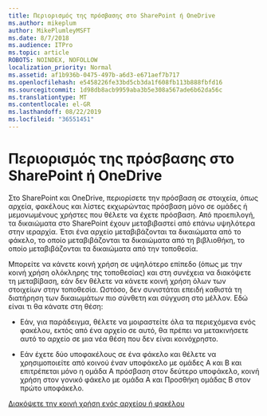 ```yaml
---
title: Περιορισμός της πρόσβασης στο SharePoint ή OneDrive
ms.author: mikeplum
author: MikePlumleyMSFT
ms.date: 8/7/2018
ms.audience: ITPro
ms.topic: article
ROBOTS: NOINDEX, NOFOLLOW
localization_priority: Normal
ms.assetid: af1b936b-0475-497b-a6d3-e671aef7b717
ms.openlocfilehash: e5458226fe33bd5cb3da1f608fb113b888fbfd16
ms.sourcegitcommit: 1d98db8acb9959aba3b5e308a567ade6b62da56c
ms.translationtype: MT
ms.contentlocale: el-GR
ms.lasthandoff: 08/22/2019
ms.locfileid: "36551451"
---
```

# <a name="restrict-access-in-sharepoint-or-onedrive"></a>Περιορισμός της πρόσβασης στο SharePoint ή OneDrive

Στο SharePoint και OneDrive, περιορίσετε την πρόσβαση σε στοιχεία, όπως αρχεία, φακέλους και λίστες εκχωρώντας πρόσβαση μόνο σε ομάδες ή μεμονωμένους χρήστες που θέλετε να έχετε πρόσβαση. Από προεπιλογή, τα δικαιώματα στο SharePoint έχουν μεταβιβαστεί από επάνω υψηλότερα στην ιεραρχία. Έτσι ένα αρχείο μεταβιβάζονται τα δικαιώματα από το φάκελο, το οποίο μεταβιβάζονται τα δικαιώματα από τη βιβλιοθήκη, το οποίο μεταβιβάζονται τα δικαιώματα από την τοποθεσία.
  
Μπορείτε να κάνετε κοινή χρήση σε υψηλότερο επίπεδο (όπως με την κοινή χρήση ολόκληρης της τοποθεσίας) και στη συνέχεια να διακόψετε τη μεταβίβαση, εάν δεν θέλετε να κάνετε κοινή χρήση όλων των στοιχείων στην τοποθεσία. Ωστόσο, δεν συνιστάται επειδή καθιστά τη διατήρηση των δικαιωμάτων πιο σύνθετη και σύγχυση στο μέλλον. Εδώ είναι τι θα κάνατε στη θέση:
  
- Εάν, για παράδειγμα, θέλετε να μοιραστείτε όλα τα περιεχόμενα ενός φακέλου, εκτός από ένα αρχείο σε αυτό, θα πρέπει να μετακινήσετε αυτό το αρχείο σε μια νέα θέση που δεν είναι κοινόχρηστο.
    
- Εάν έχετε δύο υποφακέλους σε ένα φάκελο και θέλετε να χρησιμοποιείτε από κοινού έναν υποφάκελο με ομάδες Α και Β και επιτρέπεται μόνο η ομάδα Α πρόσβαση στον δεύτερο υποφάκελο, κοινή χρήση στον γονικό φάκελο με ομάδα Α και Προσθήκη ομάδας Β στον πρώτο υποφάκελο.
    
[Διακόψετε την κοινή χρήση ενός αρχείου ή φακέλου](https://go.microsoft.com/fwlink/?linkid=2008861)
  

